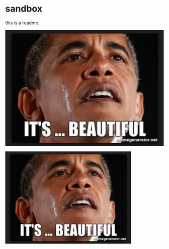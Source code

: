 # sandbox
this is a readme.

![add a pic here](https://github.com/Helmstk1/sandbox/blob/master/images/crying-obamma-beautiful-meme.png)

<img src = "https://github.com/Helmstk1/sandbox/blob/master/images/crying-obamma-beautiful-meme.png" width="400">





